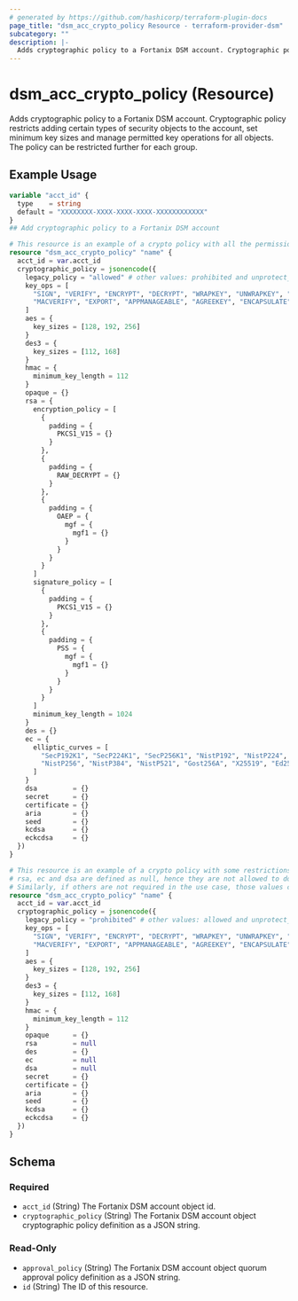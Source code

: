 ```yaml
---
# generated by https://github.com/hashicorp/terraform-plugin-docs
page_title: "dsm_acc_crypto_policy Resource - terraform-provider-dsm"
subcategory: ""
description: |-
  Adds cryptographic policy to a Fortanix DSM account. Cryptographic policy restricts adding certain types of security objects to the account, set minimum key sizes and manage permitted key operations for all objects. The policy can be restricted further for each group.
---
```


# dsm_acc_crypto_policy (Resource)

Adds cryptographic policy to a Fortanix DSM account. Cryptographic policy restricts adding certain types of security objects to the account, set minimum key sizes and manage permitted key operations for all objects. The policy can be restricted further for each group.

## Example Usage

```terraform
variable "acct_id" {
  type    = string
  default = "XXXXXXXX-XXXX-XXXX-XXXX-XXXXXXXXXXXX"
}
## Add cryptographic policy to a Fortanix DSM account

# This resource is an example of a crypto policy with all the permissions allowed.
resource "dsm_acc_crypto_policy" "name" {
  acct_id = var.acct_id
  cryptographic_policy = jsonencode({
    legacy_policy = "allowed" # other values: prohibited and unprotect_only
    key_ops = [
      "SIGN", "VERIFY", "ENCRYPT", "DECRYPT", "WRAPKEY", "UNWRAPKEY", "DERIVEKEY", "TRANSFORM", "MACGENERATE",
      "MACVERIFY", "EXPORT", "APPMANAGEABLE", "AGREEKEY", "ENCAPSULATE", "DECAPSULATE"
    ]
    aes = {
      key_sizes = [128, 192, 256]
    }
    des3 = {
      key_sizes = [112, 168]
    }
    hmac = {
      minimum_key_length = 112
    }
    opaque = {}
    rsa = {
      encryption_policy = [
        {
          padding = {
            PKCS1_V15 = {}
          }
        },
        {
          padding = {
            RAW_DECRYPT = {}
          }
        },
        {
          padding = {
            OAEP = {
              mgf = {
                mgf1 = {}
              }
            }
          }
        }
      ]
      signature_policy = [
        {
          padding = {
            PKCS1_V15 = {}
          }
        },
        {
          padding = {
            PSS = {
              mgf = {
                mgf1 = {}
              }
            }
          }
        }
      ]
      minimum_key_length = 1024
    }
    des = {}
    ec = {
      elliptic_curves = [
        "SecP192K1", "SecP224K1", "SecP256K1", "NistP192", "NistP224",
        "NistP256", "NistP384", "NistP521", "Gost256A", "X25519", "Ed25519"
      ]
    }
    dsa         = {}
    secret      = {}
    certificate = {}
    aria        = {}
    seed        = {}
    kcdsa       = {}
    eckcdsa     = {}
  })
}

# This resource is an example of a crypto policy with some restrictions.
# rsa, ec and dsa are defined as null, hence they are not allowed to do any operations for rsa, ec and dsa.
# Similarly, if others are not required in the use case, those values can be defined as null.
resource "dsm_acc_crypto_policy" "name" {
  acct_id = var.acct_id
  cryptographic_policy = jsonencode({
    legacy_policy = "prohibited" # other values: allowed and unprotect_only
    key_ops = [
      "SIGN", "VERIFY", "ENCRYPT", "DECRYPT", "WRAPKEY", "UNWRAPKEY", "DERIVEKEY", "TRANSFORM", "MACGENERATE",
      "MACVERIFY", "EXPORT", "APPMANAGEABLE", "AGREEKEY", "ENCAPSULATE", "DECAPSULATE"
    ]
    aes = {
      key_sizes = [128, 192, 256]
    }
    des3 = {
      key_sizes = [112, 168]
    }
    hmac = {
      minimum_key_length = 112
    }
    opaque      = {}
    rsa         = null
    des         = {}
    ec          = null
    dsa         = null
    secret      = {}
    certificate = {}
    aria        = {}
    seed        = {}
    kcdsa       = {}
    eckcdsa     = {}
  })
}
```

<!-- schema generated by tfplugindocs -->
## Schema

### Required

- `acct_id` (String) The Fortanix DSM account object id.
- `cryptographic_policy` (String) The Fortanix DSM account object cryptographic policy definition as a JSON string.

### Read-Only

- `approval_policy` (String) The Fortanix DSM account object quorum approval policy definition as a JSON string.
- `id` (String) The ID of this resource.
